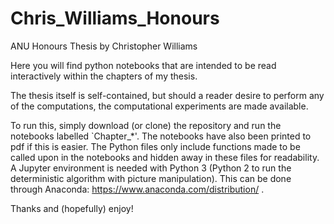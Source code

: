 # Chris_Williams_Honours
ANU Honours Thesis by Christopher Williams

Here you will find python notebooks that are intended to be read interactively within the chapters of my thesis. 

The thesis itself is self-contained, but should a reader desire to perform any of the computations, the computational experiments are made available.

To run this, simply download (or clone) the repository and run the notebooks labelled `Chapter_*'. 
The notebooks have also been printed to pdf if this is easier.
The Python files only include functions made to be called upon in the notebooks and hidden away in these files for readability.
A Jupyter environment is needed with Python 3 (Python 2 to run the deterministic algorithm with picture manipulation). 
This can be done through Anaconda: https://www.anaconda.com/distribution/ .

Thanks and (hopefully) enjoy!
